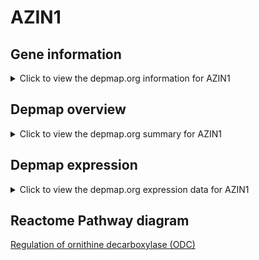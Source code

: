 <h1>AZIN1</h1>

<h2>Gene information</h2>
<details>
  <summary>Click to view the depmap.org information for AZIN1</summary>
  <iframe src="https://depmap.org/portal/gene/AZIN1?tab=about" style="border:none;width:100%;height:800px"></iframe>
</details>

<h2>Depmap overview</h2>
<details>
  <summary>Click to view the depmap.org summary for AZIN1</summary>
  <iframe src="https://depmap.org/portal/gene/AZIN1?tab=overview" style="border:none;width:100%;height:800px"></iframe>
</details>

<h2>Depmap expression</h2>
<details>
  <summary>Click to view the depmap.org expression data for AZIN1</summary>
  <iframe src="https://depmap.org/portal/gene/AZIN1?tab=characterization" style="border:none;width:100%;height:800px"></iframe>
</details>



<h2>Reactome Pathway diagram</h2>
<a href="https://reactome.org/PathwayBrowser/#/R-HSA-350562" target="_BLANK">Regulation of ornithine decarboxylase (ODC)</a>



